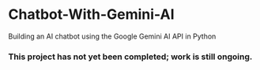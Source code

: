 # Chatbot-With-Gemini-AI
Building an AI chatbot using the Google Gemini AI API in Python

### This project has not yet been completed; work is still ongoing.
